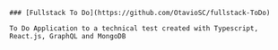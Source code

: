     ### [Fullstack To Do](https://github.com/OtavioSC/fullstack-ToDo)

    To Do Application to a technical test created with Typescript, React.js, GraphQL and MongoDB
